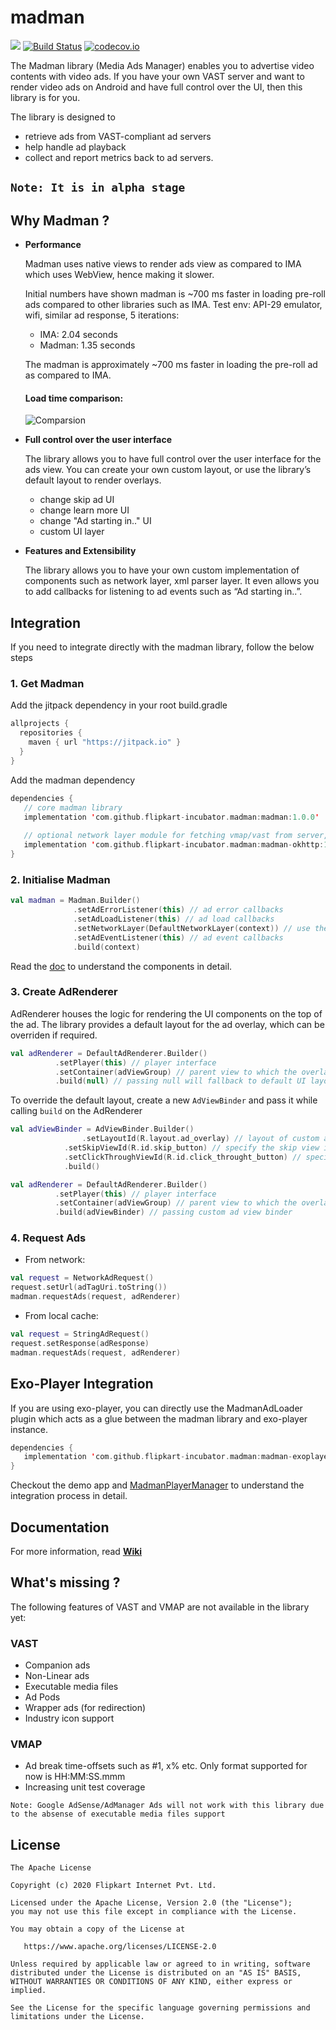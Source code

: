# madman

[![](https://jitpack.io/v/flipkart-incubator/madman-android.svg)](https://jitpack.io/#flipkart-incubator/madman-android)
[![Build Status](https://travis-ci.org/flipkart-incubator/madman-android.svg?branch=master)](https://travis-ci.org/flipkart-incubator/madman-android) 
[![codecov.io](https://codecov.io/github/flipkart-incubator/madman-android/branch/master/graph/badge.svg)](https://codecov.io/github/flipkart-incubator/madman-android)

The Madman library (Media Ads Manager) enables you to advertise video contents with video ads. If you have your own VAST server and want to render video ads on Android and have full control over the UI, then this library is for you.

The library is designed to 

* retrieve ads from VAST-compliant ad servers
* help handle ad playback
* collect and report metrics back to ad servers.

## `Note: It is in alpha stage`

## Why Madman ?

* <b>Performance</b> 

  Madman uses native views to render ads view as compared to IMA which uses WebView, hence making it slower.
  
  Initial numbers have shown madman is ~700 ms faster in loading pre-roll ads compared to other libraries such as IMA.
  Test env: API-29 emulator, wifi, similar ad response, 5 iterations:

  * IMA: 2.04 seconds
  * Madman: 1.35 seconds

  The madman is approximately ~700 ms faster in loading the pre-roll ad as compared to IMA.

   #### Load time comparison: 

  ![Comparsion](https://github.com/flipkart-incubator/madman-android/blob/master/files/comparison.gif)

* <b>Full control over the user interface</b>

   The library allows you to have full control over the user interface for the ads view. You can create your own custom layout, or use the library’s default layout to render overlays.

  * change skip ad UI
  * change learn more UI
  * change "Ad starting in.." UI
  * custom UI layer
  
* <b>Features and Extensibility</b> 

   The library allows you to have your own custom implementation of components such as network layer, xml parser layer. It even allows you to add callbacks for listening to ad events such as “Ad starting in..”.

## Integration

If you need to integrate directly with the madman library, follow the below steps

### 1. Get Madman

Add the jitpack dependency in your root build.gradle

```kotlin
allprojects {
  repositories {
    maven { url "https://jitpack.io" }
  }
}
```

Add the madman dependency

```kotlin
dependencies {
   // core madman library
   implementation 'com.github.flipkart-incubator.madman:madman:1.0.0'
   
   // optional network layer module for fetching vmap/vast from server, sending tracking events etc
   implementation 'com.github.flipkart-incubator.madman:madman-okhttp:1.0.0' 
}
```

### 2. Initialise Madman

```kotlin
val madman = Madman.Builder()
              .setAdErrorListener(this) // ad error callbacks
              .setAdLoadListener(this) // ad load callbacks
              .setNetworkLayer(DefaultNetworkLayer(context)) // use the default network layer, override if necessary
              .setAdEventListener(this) // ad event callbacks
              .build(context)
```

Read the [doc](https://github.com/flipkart-incubator/madman-android/wiki/Madman) to understand the components in detail.

### 3. Create AdRenderer

AdRenderer houses the logic for rendering the UI components on the top of the ad. The library provides a default layout for the ad overlay, which can be overriden if required. 

```kotlin
val adRenderer = DefaultAdRenderer.Builder()
		  .setPlayer(this) // player interface
		  .setContainer(adViewGroup) // parent view to which the overlay gets added
		  .build(null) // passing null will fallback to default UI layout
```

To override the default layout, create a new `AdViewBinder` and pass it while calling `build` on the AdRenderer

```kotlin
val adViewBinder = AdViewBinder.Builder()
	            .setLayoutId(R.layout.ad_overlay) // layout of custom ad overlay
		    .setSkipViewId(R.id.skip_button) // specify the skip view id
		    .setClickThroughViewId(R.id.click_throught_button) // specify the learn more view id
		    .build()

val adRenderer = DefaultAdRenderer.Builder()
		  .setPlayer(this) // player interface
		  .setContainer(adViewGroup) // parent view to which the overlay gets added
		  .build(adViewBinder) // passing custom ad view binder
```

### 4. Request Ads

* From network:

```kotlin
val request = NetworkAdRequest()
request.setUrl(adTagUri.toString())
madman.requestAds(request, adRenderer)
```

* From local cache:

```kotlin
val request = StringAdRequest()
request.setResponse(adResponse)
madman.requestAds(request, adRenderer)
```


## Exo-Player Integration

If you are using exo-player, you can directly use the MadmanAdLoader plugin which acts as a glue between the madman library and exo-player instance.

```kotlin
dependencies {
   implementation 'com.github.flipkart-incubator.madman:madman-exoplayer-extension:1.0.0'
}
```

Checkout the demo app and [MadmanPlayerManager](https://github.com/flipkart-incubator/madman-android/blob/master/app/src/main/java/com/flipkart/mediaads/demo/madman/MadmanPlayerManager.java) to understand the integration process in detail.


## Documentation

For more information, read <b>[Wiki](https://github.com/flipkart-incubator/madman-android/wiki)</b>


## What's missing ?

The following features of VAST and VMAP are not available in the library yet:

### VAST
* Companion ads
* Non-Linear ads
* Executable media files
* Ad Pods
* Wrapper ads (for redirection)
* Industry icon support

### VMAP
* Ad break time-offsets such as #1, x% etc. Only format supported for now is HH:MM:SS.mmm
* Increasing unit test coverage

`Note: Google AdSense/AdManager Ads will not work with this library due to the absense of executable media files support`


## License

    The Apache License
    
    Copyright (c) 2020 Flipkart Internet Pvt. Ltd.
    
    Licensed under the Apache License, Version 2.0 (the "License"); 
    you may not use this file except in compliance with the License.
    
    You may obtain a copy of the License at

       https://www.apache.org/licenses/LICENSE-2.0 
       
    Unless required by applicable law or agreed to in writing, software 
    distributed under the License is distributed on an "AS IS" BASIS,
    WITHOUT WARRANTIES OR CONDITIONS OF ANY KIND, either express or implied.
    
    See the License for the specific language governing permissions and 
    limitations under the License.
